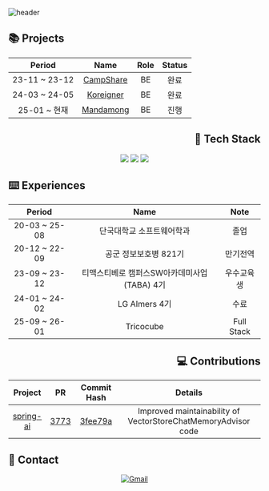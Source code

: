 ![header](https://capsule-render.vercel.app/api?type=waving&color=gradient&height=120&animation=fadeIn&section=footer&text=🐶🐾🦴&fontAlign=70)

<div align="left">
  
## 📚 Projects

</div>

<div align="center">
  
|Period|Name|Role|Status|
|:-:|:-:|:-:|:-:|
|23-11 ~ 23-12|[CampShare](https://github.com/TABA4-9)|BE|완료|
|24-03 ~ 24-05|[Koreigner](https://github.com/dku-capstone-design)|BE|완료|
|25-01 ~ 현재|[Mandamong](https://github.com/mandamong)|BE|진행|

</div>

<div align="right">

## 🔨 Tech Stack
</div>

<div align="center">
  <img src="https://img.shields.io/badge/Kotlin-%23222222?style=for-the-badge&logo=kotlin&logoColor=7F52FF">
  <img src="https://img.shields.io/badge/Spring Boot-%23222222?style=for-the-badge&logo=springboot&logoColor=6DB33F">
  <img src="https://img.shields.io/badge/Kubernetes-%23222222?style=for-the-badge&logo=kubernetes&logoColor=326CE5">
</div>

<div align="left">
  
## ⌨️ Experiences

</div>

<div align="center">

| Period | Name | Note |
|:-:|:-:|:-:|
| 20-03 ~ 25-08 | 단국대학교 소프트웨어학과 | 졸업 |
| 20-12 ~ 22-09 | 공군 정보보호병 821기 | 만기전역 |
| 23-09 ~ 23-12 | 티맥스티베로 캠퍼스SW아카데미사업(TABA) 4기 | 우수교육생 |
| 24-01 ~ 24-02 | LG AImers 4기 | 수료 |
| 25-09 ~ 26-01 | Tricocube | Full Stack | 

</div>

<div align="right">
  
## 💻 Contributions

</div>

<div align="center">

| Project | PR | Commit Hash | Details |
|:-:|:-:|:-:|:-:|
| [spring-ai](https://github.com/spring-projects/spring-ai) | [3773](https://github.com/spring-projects/spring-ai/pull/3773) | [3fee79a](https://github.com/spring-projects/spring-ai/commit/3fee79a77b13a2cbd89369431ae48028454fca9c) | Improved maintainability of VectorStoreChatMemoryAdvisor code |

</div>

<div align="left">

## 📳 Contact

</div>

<div align="center">
  
[![Gmail](https://img.shields.io/badge/Gmail-%23222222?style=for-the-badge&logo=Gmail&logoColor=EA4335)](mailto:jkw5033@gmail.com)
</div>
